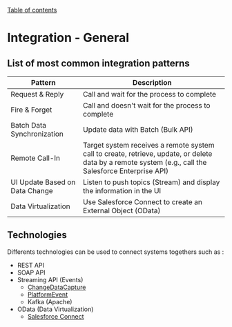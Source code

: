 [Table of contents](../Documentation.md)
# Integration - General 

## List of most common integration patterns

| Pattern| Description|
|-----------------------|---------------------------------------------------------|
| Request & Reply| Call and wait for the process to complete|
| Fire & Forget| Call and doesn't wait for the process to complete|
| Batch Data Synchronization | Update data with Batch (Bulk API)|
| Remote Call-In | Target system receives a remote system call to create, retrieve, update, or delete data by a remote system (e.g., call the Salesforce Enterprise API) |
| UI Update Based on Data Change | Listen to push topics (Stream) and display the information in the UI |
| Data Virtualization| Use Salesforce Connect to create an External Object (OData) |

## Technologies
Differents technologies can be used to connect systems togethers such as :
- REST API
- SOAP API
- Streaming API (Events)
    - [ChangeDataCapture](ChangeDataCapture.md)
    - [PlatformEvent](PlatformEvent.md)
    - Kafka (Apache)
- OData (Data Virtualization)
    - [Salesforce Connect](SalesforceConnect.md)